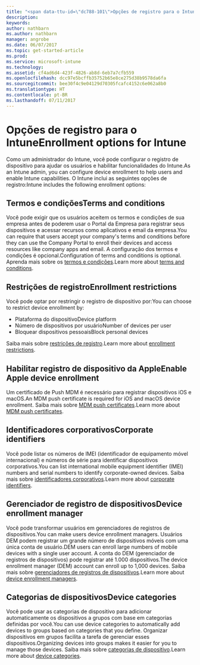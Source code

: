 ```yaml
---
title: "<span data-ttu-id=\"dc788-101\">Opções de registro para o Intune</span><span class=\"sxs-lookup\"><span data-stu-id=\"dc788-101\">Enrollment options for Intune</span></span>"
description: 
keywords: 
author: nathbarn
ms.author: nathbarn
manager: angrobe
ms.date: 06/07/2017
ms.topic: get-started-article
ms.prod: 
ms.service: microsoft-intune
ms.technology: 
ms.assetid: cf4ad6d4-423f-4826-ab8d-6eb7a7cfb559
ms.openlocfilehash: dcc97e5bcffb35752b65e8ce275d38b9578da6fa
ms.sourcegitcommit: bee30f4c9e04129d70305fcafc4152c6e062a8b0
ms.translationtype: HT
ms.contentlocale: pt-BR
ms.lasthandoff: 07/11/2017
---
```

# <a name="enrollment-options-for-intune"></a><span data-ttu-id="dc788-102">Opções de registro para o Intune</span><span class="sxs-lookup"><span data-stu-id="dc788-102">Enrollment options for Intune</span></span>

<span data-ttu-id="dc788-103">Como um administrador do Intune, você pode configurar o registro de dispositivo para ajudar os usuários e habilitar funcionalidades do Intune.</span><span class="sxs-lookup"><span data-stu-id="dc788-103">As an Intune admin, you can configure device enrollment to help users and enable Intune capabilities.</span></span>  <span data-ttu-id="dc788-104">O Intune inclui as seguintes opções de registro:</span><span class="sxs-lookup"><span data-stu-id="dc788-104">Intune includes the following enrollment options:</span></span>

## <a name="terms-and-conditions"></a><span data-ttu-id="dc788-105">Termos e condições</span><span class="sxs-lookup"><span data-stu-id="dc788-105">Terms and conditions</span></span>

<span data-ttu-id="dc788-106">Você pode exigir que os usuários aceitem os termos e condições de sua empresa antes de poderem usar o Portal da Empresa para registrar seus dispositivos e acessar recursos como aplicativos e email da empresa.</span><span class="sxs-lookup"><span data-stu-id="dc788-106">You can require that users accept your company's terms and conditions before they can use the Company Portal to enroll their devices and access resources like company apps and email.</span></span> <span data-ttu-id="dc788-107">A configuração dos termos e condições é opcional.</span><span class="sxs-lookup"><span data-stu-id="dc788-107">Configuration of terms and conditions is optional.</span></span> <span data-ttu-id="dc788-108">Aprenda mais sobre os [termos e condições](terms-and-conditions-create.md).</span><span class="sxs-lookup"><span data-stu-id="dc788-108">Learn more about [terms and conditions](terms-and-conditions-create.md).</span></span>

## <a name="enrollment-restrictions"></a><span data-ttu-id="dc788-109">Restrições de registro</span><span class="sxs-lookup"><span data-stu-id="dc788-109">Enrollment restrictions</span></span>

<span data-ttu-id="dc788-110">Você pode optar por restringir o registro de dispositivo por:</span><span class="sxs-lookup"><span data-stu-id="dc788-110">You can choose to restrict device enrollment by:</span></span>
- <span data-ttu-id="dc788-111">Plataforma do dispositivo</span><span class="sxs-lookup"><span data-stu-id="dc788-111">Device platform</span></span>
- <span data-ttu-id="dc788-112">Número de dispositivos por usuário</span><span class="sxs-lookup"><span data-stu-id="dc788-112">Number of devices per user</span></span>
- <span data-ttu-id="dc788-113">Bloquear dispositivos pessoais</span><span class="sxs-lookup"><span data-stu-id="dc788-113">Block personal devices</span></span>

<span data-ttu-id="dc788-114">Saiba mais sobre [restrições de registro](enrollment-restrictions-set.md).</span><span class="sxs-lookup"><span data-stu-id="dc788-114">Learn more about [enrollment restrictions](enrollment-restrictions-set.md).</span></span>

## <a name="enable-apple-device-enrollment"></a><span data-ttu-id="dc788-115">Habilitar registro de dispositivo da Apple</span><span class="sxs-lookup"><span data-stu-id="dc788-115">Enable Apple device enrollment</span></span>

<span data-ttu-id="dc788-116">Um certificado de Push MDM é necessário para registrar dispositivos iOS e macOS.</span><span class="sxs-lookup"><span data-stu-id="dc788-116">An MDM push certificate is required for iOS and macOS device enrollment.</span></span> <span data-ttu-id="dc788-117">Saiba mais sobre [MDM push certificates](apple-mdm-push-certificate-get.md).</span><span class="sxs-lookup"><span data-stu-id="dc788-117">Learn more about [MDM push certificates](apple-mdm-push-certificate-get.md).</span></span>

## <a name="corporate-identifiers"></a><span data-ttu-id="dc788-118">Identificadores corporativos</span><span class="sxs-lookup"><span data-stu-id="dc788-118">Corporate identifiers</span></span>

<span data-ttu-id="dc788-119">Você pode listar os números de IMEI (identificador de equipamento móvel internacional) e números de série para identificar dispositivos corporativos.</span><span class="sxs-lookup"><span data-stu-id="dc788-119">You can list international mobile equipment identifier (IMEI) numbers and serial numbers to identify corporate-owned devices.</span></span> <span data-ttu-id="dc788-120">Saiba mais sobre [identificadores corporativos](corporate-identifiers-add.md).</span><span class="sxs-lookup"><span data-stu-id="dc788-120">Learn more about [corporate identifiers](corporate-identifiers-add.md).</span></span>

## <a name="device-enrollment-manager"></a><span data-ttu-id="dc788-121">Gerenciador de registro de dispositivos</span><span class="sxs-lookup"><span data-stu-id="dc788-121">Device enrollment manager</span></span>
<span data-ttu-id="dc788-122">Você pode transformar usuários em gerenciadores de registros de dispositivos.</span><span class="sxs-lookup"><span data-stu-id="dc788-122">You can make users device enrollment managers.</span></span>  <span data-ttu-id="dc788-123">Usuários DEM podem registrar um grande número de dispositivos móveis com uma única conta de usuário.</span><span class="sxs-lookup"><span data-stu-id="dc788-123">DEM users can enroll large numbers of mobile devices with a single user account.</span></span> <span data-ttu-id="dc788-124">A conta do DEM (gerenciador de registros de dispositivos) pode registrar até 1.000 dispositivos.</span><span class="sxs-lookup"><span data-stu-id="dc788-124">The device enrollment manager (DEM) account can enroll up to 1,000 devices.</span></span> <span data-ttu-id="dc788-125">Saiba mais sobre [gerenciadores de registros de dispositivos](device-enrollment-manager-enroll.md).</span><span class="sxs-lookup"><span data-stu-id="dc788-125">Learn more about [device enrollment managers](device-enrollment-manager-enroll.md).</span></span>

## <a name="device-categories"></a><span data-ttu-id="dc788-126">Categorias de dispositivos</span><span class="sxs-lookup"><span data-stu-id="dc788-126">Device categories</span></span>

<span data-ttu-id="dc788-127">Você pode usar as categorias de dispositivo para adicionar automaticamente os dispositivos a grupos com base em categorias definidas por você.</span><span class="sxs-lookup"><span data-stu-id="dc788-127">You can use device categories to automatically add devices to groups based on categories that you define.</span></span> <span data-ttu-id="dc788-128">Organizar dispositivos em grupos facilita a tarefa de gerenciar esses dispositivos.</span><span class="sxs-lookup"><span data-stu-id="dc788-128">Organizing devices into groups makes it easier for you to manage those devices.</span></span> <span data-ttu-id="dc788-129">Saiba mais sobre [categorias de dispositivo](device-group-mapping.md).</span><span class="sxs-lookup"><span data-stu-id="dc788-129">Learn more about [device categories](device-group-mapping.md).</span></span>
